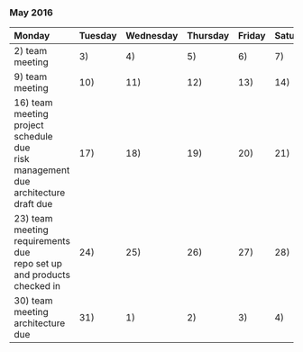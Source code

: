 ### May 2016
|Monday   |Tuesday  |Wednesday|Thursday | Friday  |Saturday |Sunday   |
|:--------|:--------|:--------|:--------|:--------|:--------|:--------|
|2) team meeting																				|3)     	|4)			|5)			|6) 		|7)			|8)		|
|9) team meeting																				|10)		|11)		|12)		|13) 		|14)		|15)	|
|16) team meeting<br> project schedule due<br> risk management due<br> architecture draft due	|17)		|18)		|19)		|20)		|21)		|22)	|
|23) team meeting<br> requirements due<br> repo set up and products checked in					|24)		|25)		|26)		|27)		|28)		|29)	|
|30) team meeting<br> architecture due															|31)		|1)			|2)			|3)			|4)			|5)		|

